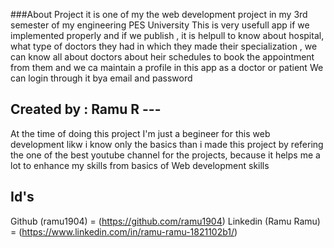 ###About Project
it is one of my the web development project in my 3rd semester of my engineering PES University
This is very usefull app if we implemented properly and if we publish , it is helpull to know about hospital, 
what type of doctors they had in which they made their specialization , we can know all about doctors about heir schedules to 
book the appointment from them and we ca maintain a profile in this app as a doctor or patient 
We can login through it bya  email and password 

## Created by : Ramu R ---
At the time of doing this project I'm just a begineer for this web development likw i know only the basics than i made this project
by refering the one of the best youtube channel for the projects, because it helps me a lot to enhance my skills from basics of Web development skills 

## Id's

Github (ramu1904) = (https://github.com/ramu1904)
Linkedin (Ramu Ramu) = (https://www.linkedin.com/in/ramu-ramu-1821102b1/)
